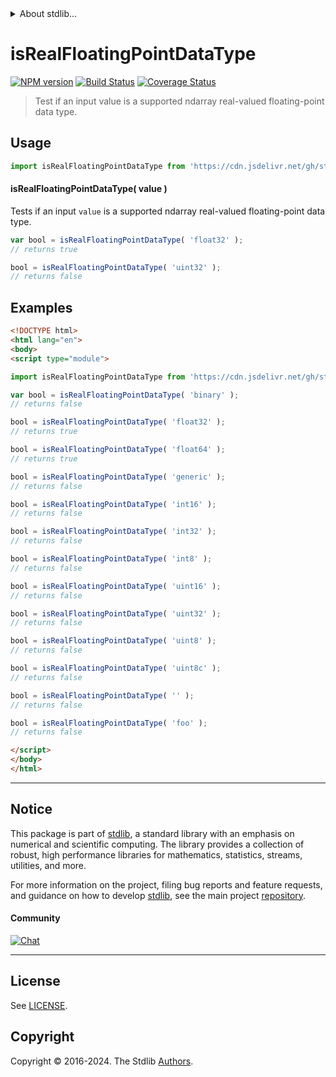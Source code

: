 <!--

@license Apache-2.0

Copyright (c) 2023 The Stdlib Authors.

Licensed under the Apache License, Version 2.0 (the "License");
you may not use this file except in compliance with the License.
You may obtain a copy of the License at

   http://www.apache.org/licenses/LICENSE-2.0

Unless required by applicable law or agreed to in writing, software
distributed under the License is distributed on an "AS IS" BASIS,
WITHOUT WARRANTIES OR CONDITIONS OF ANY KIND, either express or implied.
See the License for the specific language governing permissions and
limitations under the License.

-->


<details>
  <summary>
    About stdlib...
  </summary>
  <p>We believe in a future in which the web is a preferred environment for numerical computation. To help realize this future, we've built stdlib. stdlib is a standard library, with an emphasis on numerical and scientific computation, written in JavaScript (and C) for execution in browsers and in Node.js.</p>
  <p>The library is fully decomposable, being architected in such a way that you can swap out and mix and match APIs and functionality to cater to your exact preferences and use cases.</p>
  <p>When you use stdlib, you can be absolutely certain that you are using the most thorough, rigorous, well-written, studied, documented, tested, measured, and high-quality code out there.</p>
  <p>To join us in bringing numerical computing to the web, get started by checking us out on <a href="https://github.com/stdlib-js/stdlib">GitHub</a>, and please consider <a href="https://opencollective.com/stdlib">financially supporting stdlib</a>. We greatly appreciate your continued support!</p>
</details>

# isRealFloatingPointDataType

[![NPM version][npm-image]][npm-url] [![Build Status][test-image]][test-url] [![Coverage Status][coverage-image]][coverage-url] <!-- [![dependencies][dependencies-image]][dependencies-url] -->

> Test if an input value is a supported ndarray real-valued floating-point data type.

<!-- Section to include introductory text. Make sure to keep an empty line after the intro `section` element and another before the `/section` close. -->

<section class="intro">

</section>

<!-- /.intro -->

<!-- Package usage documentation. -->



<section class="usage">

## Usage

<!-- eslint-disable id-length -->

```javascript
import isRealFloatingPointDataType from 'https://cdn.jsdelivr.net/gh/stdlib-js/ndarray-base-assert-is-real-floating-point-data-type@esm/index.mjs';
```

#### isRealFloatingPointDataType( value )

Tests if an input `value` is a supported ndarray real-valued floating-point data type.

<!-- eslint-disable id-length -->

```javascript
var bool = isRealFloatingPointDataType( 'float32' );
// returns true

bool = isRealFloatingPointDataType( 'uint32' );
// returns false
```

</section>

<!-- /.usage -->

<!-- Package usage notes. Make sure to keep an empty line after the `section` element and another before the `/section` close. -->

<section class="notes">

</section>

<!-- /.notes -->

<!-- Package usage examples. -->

<section class="examples">

## Examples

<!-- eslint-disable id-length -->

<!-- eslint no-undef: "error" -->

```html
<!DOCTYPE html>
<html lang="en">
<body>
<script type="module">

import isRealFloatingPointDataType from 'https://cdn.jsdelivr.net/gh/stdlib-js/ndarray-base-assert-is-real-floating-point-data-type@esm/index.mjs';

var bool = isRealFloatingPointDataType( 'binary' );
// returns false

bool = isRealFloatingPointDataType( 'float32' );
// returns true

bool = isRealFloatingPointDataType( 'float64' );
// returns true

bool = isRealFloatingPointDataType( 'generic' );
// returns false

bool = isRealFloatingPointDataType( 'int16' );
// returns false

bool = isRealFloatingPointDataType( 'int32' );
// returns false

bool = isRealFloatingPointDataType( 'int8' );
// returns false

bool = isRealFloatingPointDataType( 'uint16' );
// returns false

bool = isRealFloatingPointDataType( 'uint32' );
// returns false

bool = isRealFloatingPointDataType( 'uint8' );
// returns false

bool = isRealFloatingPointDataType( 'uint8c' );
// returns false

bool = isRealFloatingPointDataType( '' );
// returns false

bool = isRealFloatingPointDataType( 'foo' );
// returns false

</script>
</body>
</html>
```

</section>

<!-- /.examples -->

<!-- Section to include cited references. If references are included, add a horizontal rule *before* the section. Make sure to keep an empty line after the `section` element and another before the `/section` close. -->

<section class="references">

</section>

<!-- /.references -->

<!-- Section for related `stdlib` packages. Do not manually edit this section, as it is automatically populated. -->

<section class="related">

</section>

<!-- /.related -->

<!-- Section for all links. Make sure to keep an empty line after the `section` element and another before the `/section` close. -->


<section class="main-repo" >

* * *

## Notice

This package is part of [stdlib][stdlib], a standard library with an emphasis on numerical and scientific computing. The library provides a collection of robust, high performance libraries for mathematics, statistics, streams, utilities, and more.

For more information on the project, filing bug reports and feature requests, and guidance on how to develop [stdlib][stdlib], see the main project [repository][stdlib].

#### Community

[![Chat][chat-image]][chat-url]

---

## License

See [LICENSE][stdlib-license].


## Copyright

Copyright &copy; 2016-2024. The Stdlib [Authors][stdlib-authors].

</section>

<!-- /.stdlib -->

<!-- Section for all links. Make sure to keep an empty line after the `section` element and another before the `/section` close. -->

<section class="links">

[npm-image]: http://img.shields.io/npm/v/@stdlib/ndarray-base-assert-is-real-floating-point-data-type.svg
[npm-url]: https://npmjs.org/package/@stdlib/ndarray-base-assert-is-real-floating-point-data-type

[test-image]: https://github.com/stdlib-js/ndarray-base-assert-is-real-floating-point-data-type/actions/workflows/test.yml/badge.svg?branch=v0.2.0
[test-url]: https://github.com/stdlib-js/ndarray-base-assert-is-real-floating-point-data-type/actions/workflows/test.yml?query=branch:v0.2.0

[coverage-image]: https://img.shields.io/codecov/c/github/stdlib-js/ndarray-base-assert-is-real-floating-point-data-type/main.svg
[coverage-url]: https://codecov.io/github/stdlib-js/ndarray-base-assert-is-real-floating-point-data-type?branch=main

<!--

[dependencies-image]: https://img.shields.io/david/stdlib-js/ndarray-base-assert-is-real-floating-point-data-type.svg
[dependencies-url]: https://david-dm.org/stdlib-js/ndarray-base-assert-is-real-floating-point-data-type/main

-->

[chat-image]: https://img.shields.io/gitter/room/stdlib-js/stdlib.svg
[chat-url]: https://app.gitter.im/#/room/#stdlib-js_stdlib:gitter.im

[stdlib]: https://github.com/stdlib-js/stdlib

[stdlib-authors]: https://github.com/stdlib-js/stdlib/graphs/contributors

[umd]: https://github.com/umdjs/umd
[es-module]: https://developer.mozilla.org/en-US/docs/Web/JavaScript/Guide/Modules

[deno-url]: https://github.com/stdlib-js/ndarray-base-assert-is-real-floating-point-data-type/tree/deno
[deno-readme]: https://github.com/stdlib-js/ndarray-base-assert-is-real-floating-point-data-type/blob/deno/README.md
[umd-url]: https://github.com/stdlib-js/ndarray-base-assert-is-real-floating-point-data-type/tree/umd
[umd-readme]: https://github.com/stdlib-js/ndarray-base-assert-is-real-floating-point-data-type/blob/umd/README.md
[esm-url]: https://github.com/stdlib-js/ndarray-base-assert-is-real-floating-point-data-type/tree/esm
[esm-readme]: https://github.com/stdlib-js/ndarray-base-assert-is-real-floating-point-data-type/blob/esm/README.md
[branches-url]: https://github.com/stdlib-js/ndarray-base-assert-is-real-floating-point-data-type/blob/main/branches.md

[stdlib-license]: https://raw.githubusercontent.com/stdlib-js/ndarray-base-assert-is-real-floating-point-data-type/main/LICENSE

</section>

<!-- /.links -->
